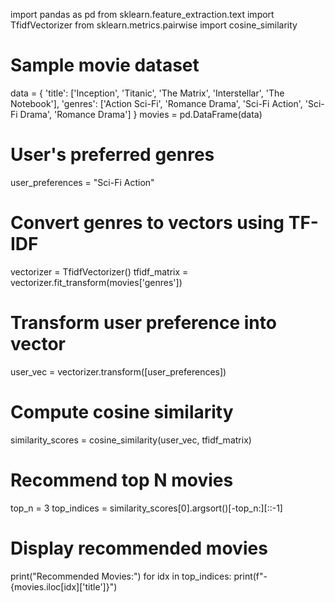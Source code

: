 import pandas as pd
from sklearn.feature_extraction.text import TfidfVectorizer
from sklearn.metrics.pairwise import cosine_similarity

# Sample movie dataset
data = {
    'title': ['Inception', 'Titanic', 'The Matrix', 'Interstellar', 'The Notebook'],
    'genres': ['Action Sci-Fi', 'Romance Drama', 'Sci-Fi Action', 'Sci-Fi Drama', 'Romance Drama']
}
movies = pd.DataFrame(data)

# User's preferred genres
user_preferences = "Sci-Fi Action"

# Convert genres to vectors using TF-IDF
vectorizer = TfidfVectorizer()
tfidf_matrix = vectorizer.fit_transform(movies['genres'])

# Transform user preference into vector
user_vec = vectorizer.transform([user_preferences])

# Compute cosine similarity
similarity_scores = cosine_similarity(user_vec, tfidf_matrix)

# Recommend top N movies
top_n = 3
top_indices = similarity_scores[0].argsort()[-top_n:][::-1]

# Display recommended movies
print("Recommended Movies:")
for idx in top_indices:
    print(f"- {movies.iloc[idx]['title']}")
